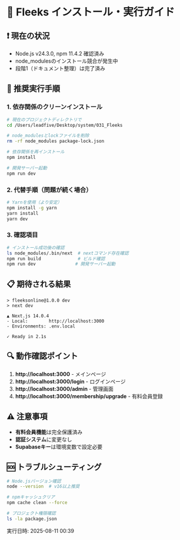 # 🔧 Fleeks インストール・実行ガイド

## ❗ 現在の状況
- Node.js v24.3.0, npm 11.4.2 確認済み
- node_modulesのインストール競合が発生中
- 段階1（ドキュメント整理）は完了済み

## 🚀 推奨実行手順

### 1. 依存関係のクリーンインストール
```bash
# 現在のプロジェクトディレクトリで
cd /Users/leadfive/Desktop/system/031_Fleeks

# node_modulesとlockファイルを削除
rm -rf node_modules package-lock.json

# 依存関係を再インストール
npm install

# 開発サーバー起動
npm run dev
```

### 2. 代替手順（問題が続く場合）
```bash
# Yarnを使用（より安定）
npm install -g yarn
yarn install
yarn dev
```

### 3. 確認項目
```bash
# インストール成功後の確認
ls node_modules/.bin/next  # nextコマンド存在確認
npm run build              # ビルド確認
npm run dev               # 開発サーバー起動
```

## 📋 期待される結果
```
> fleeksonline@1.0.0 dev
> next dev

▲ Next.js 14.0.4
- Local:        http://localhost:3000
- Environments: .env.local

✓ Ready in 2.1s
```

## 🔍 動作確認ポイント
1. **http://localhost:3000** - メインページ
2. **http://localhost:3000/login** - ログインページ  
3. **http://localhost:3000/admin** - 管理画面
4. **http://localhost:3000/membership/upgrade** - 有料会員登録

## ⚠️ 注意事項
- **有料会員機能**は完全保護済み
- **認証システム**に変更なし
- **Supabaseキー**は環境変数で設定必要

## 🆘 トラブルシューティング
```bash
# Node.jsバージョン確認
node --version  # v16以上推奨

# npmキャッシュクリア
npm cache clean --force

# プロジェクト権限確認
ls -la package.json
```

実行日時: 2025-08-11 00:39